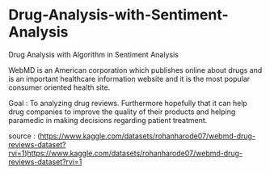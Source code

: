 # Drug-Analysis-with-Sentiment-Analysis
Drug Analysis with Algorithm in Sentiment Analysis

WebMD is an American corporation which publishes online about drugs and is an important healthcare information website and it is the most popular consumer oriented health site. 

Goal  : To analyzing drug reviews. Furthermore hopefully that it can help drug companies to improve the quality of their products and helping paramedic in making decisions regarding patient treatment.

source : (https://www.kaggle.com/datasets/rohanharode07/webmd-drug-reviews-dataset?rvi=1)https://www.kaggle.com/datasets/rohanharode07/webmd-drug-reviews-dataset?rvi=1
